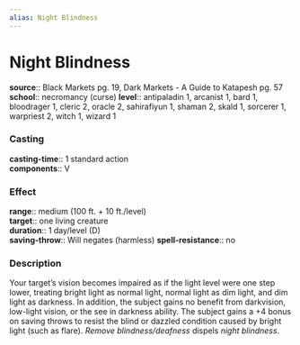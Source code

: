 ```yaml
---
alias: Night Blindness
---
```


# Night Blindness 

**source**:: Black Markets pg. 19, Dark Markets - A Guide to Katapesh pg. 57  
**school**:: necromancy (curse)
**level**:: antipaladin 1, arcanist 1, bard 1, bloodrager 1, cleric 2, oracle 2, sahirafiyun 1, shaman 2, skald 1, sorcerer 1, warpriest 2, witch 1, wizard 1

### Casting 

**casting-time**:: 1 standard action  
**components**:: V

### Effect 

**range**:: medium (100 ft. + 10 ft./level)  
**target**:: one living creature  
**duration**:: 1 day/level (D)  
**saving-throw**:: Will negates (harmless)
**spell-resistance**:: no

### Description 

Your target’s vision becomes impaired as if the light level were one step lower, treating bright light as normal light, normal light as dim light, and dim light as darkness. In addition, the subject gains no benefit from darkvision, low-light vision, or the see in darkness ability. The subject gains a +4 bonus on saving throws to resist the blind or dazzled condition caused by bright light (such as flare). *Remove blindness/deafness* dispels *night blindness*.
